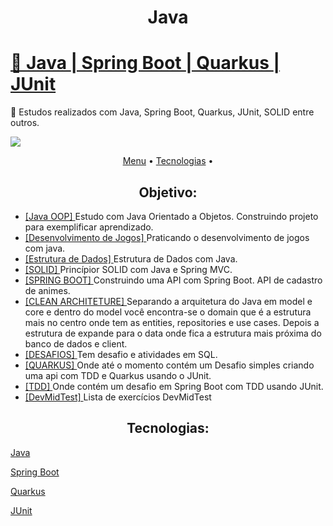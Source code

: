 <h1 align="center">Java</h1>
<h1>
    <a href="https://www.oracle.com/br/java/">🔗
     Java
     </a>
     <a href="https://spring.io/"> |
     Spring Boot
     </a>
     <a href="https://quarkus.io/"> |
     Quarkus
     </a>
     <a href="https://junit.org/junit5/"> |
     JUnit
     </a>
</h1>
<p>
🚀 Estudos realizados com Java, Spring Boot, Quarkus, JUnit, SOLID entre outros.
</p>

<img src="https://img.shields.io/static/v1?label=Java&message=Greg%C3%B3rioNeto&color=7159c1&style=for-the-badge&logo=ghost">

<p align="center">
 <a href="#objetivo">Menu</a> •
 <a href="#tecnologias">Tecnologias</a> •
</p>

<h2 align="center">
Objetivo:
</h2>

<p align="center">
<ul>
    <li>
        <a href="https://github.com/igregorioneto/Java/tree/main/livraria">
            [Java OOP] 
        </a>
        Estudo com Java Orientado a Objetos. Construindo projeto para exemplificar aprendizado.
    </li>
    <li>
        <a href="https://github.com/igregorioneto/Java/tree/main/games/">
            [Desenvolvimento de Jogos] 
        </a>
        Praticando o desenvolvimento de jogos com java.
    </li>
    <li>
        <a href="https://github.com/igregorioneto/Java/tree/main/estrutura-dados/">
            [Estrutura de Dados] 
        </a>
        Estrutura de Dados com Java.
    </li>
    <li>
        <a href="https://github.com/igregorioneto/Java/tree/main/SOLID">
            [SOLID] 
        </a>
        Princípior SOLID com Java e Spring MVC.
    </li>
    <li>
        <a href="https://github.com/igregorioneto/Java/tree/main/spring-boot">
            [SPRING BOOT] 
        </a>
        Construindo uma API com Spring Boot. API de cadastro de animes.
    </li>
    <li>
        <a href="https://github.com/igregorioneto/Java/tree/main/clean-architeture/">
            [CLEAN ARCHITETURE] 
        </a>
        Separando a arquitetura do Java em model e core e dentro do model você encontra-se o domain que é a estrutura mais no centro onde tem as entities, repositories e use cases. Depois a estrutura de expande para o data onde fica a estrutura mais próxima do banco de dados e client.
    </li>
    <li>
        <a href="https://github.com/igregorioneto/Java/tree/main/desafios">
            [DESAFIOS] 
        </a>
        Tem desafio e atividades em SQL.
    </li>
    <li>
        <a href="https://github.com/igregorioneto/Java/tree/main/quarkus">
            [QUARKUS] 
        </a>
        Onde até o momento contém um Desafio simples criando uma api com TDD e Quarkus usando o JUnit.
    </li>
    <li>
        <a href="https://github.com/igregorioneto/Java/tree/main/tdd/">
            [TDD] 
        </a>
        Onde contém um desafio em Spring Boot com TDD usando JUnit.
    </li>
    <li>
        <a href="https://github.com/igregorioneto/Java/tree/main/DevMidTest">
            [DevMidTest] 
        </a>
        Lista de exercícios DevMidTest
    </li>
</ul>
</p>

<h2 align="center">
Tecnologias:
</h2>

<p align="center">

[Java](https://www.oracle.com/br/java/)

[Spring Boot](https://spring.io/)

[Quarkus](https://quarkus.io/)

[JUnit](https://junit.org/junit5/)

</p>
